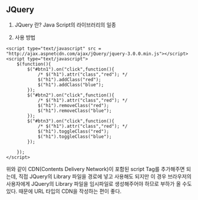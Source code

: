 ## JQuery ##
1. JQuery 란?
Java Script의 라이브러리의 일종

2. 사용 방법
```
<script type="text/javascript" src = "http://ajax.aspnetcdn.com/ajax/jQuery/jquery-3.0.0.min.js"></script>
<script type="text/javascript">
	$(function(){
		$("#btn1").on("click",function(){
			/* $("h1").attr("class","red"); */
			$("h1").addClass("red");
			$("h1").addClass("blue");
		});
		$("#btn2").on("click",function(){
			/* $("h1").attr("class","red"); */
			$("h1").removeClass("red");
			$("h1").removeClass("blue");
		});
		$("#btn3").on("click",function(){
			/* $("h1").attr("class","red"); */
			$("h1").toggleClass("red");
			$("h1").toggleClass("blue");
		});
		
	});
</script>
```
위와 같이 CDN(Contents Delivery Network)이 포함된 script Tag를 추가해주면 되는데, 직접 JQuery의 Library 파일을 경로에 넣고 사용해도 되지만
이 경우 브라우저의 사용자에게 JQuery의 Library 파일을 임시파일로 생성해주어야 하므로 부하가 올 수도 있다.
때문에 URL 타입의 CDN을 작성하는 편이 좋다.
